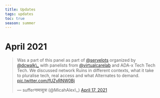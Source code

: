 ```yaml
---
title: Updates
tags: updates
toc: true
season: summer
---
```


# April 2021
<blockquote class="twitter-tweet" data-dnt="true" data-theme="dark"><p lang="en" dir="ltr">Was a part of this panel as part of <a href="https://twitter.com/servelots?ref\_src=twsrc%5Etfw">@servelots</a> organized by <a href="https://twitter.com/dcwalk\_?ref\_src=twsrc%5Etfw">@dcwalk\_</a> with panelists from <a href="https://twitter.com/virtualcarelab?ref\_src=twsrc%5Etfw">@virtualcarelab</a> and ADA-x Tech Tech Tech. We discussed network Ruins in different contexts, what it take to pluralise tech, real access and what Alternates to demand. <a href="https://t.co/fUZyRNW0Bj">pic.twitter.com/fUZyRNW0Bj</a></p>&mdash; sufferनामासुत्रा (@MicahAlex\_) <a href="https://twitter.com/MicahAlex\_/status/1383358545731538954?ref\_src=twsrc%5Etfw">April 17, 2021</a></blockquote> <script async src="https://platform.twitter.com/widgets.js" charset="utf-8"></script>

